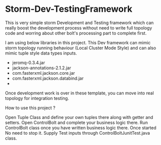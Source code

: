 # Storm-Dev-TestingFramework

This is very simple storm Development and Testing framework which can really boost the development process without need to write full topology code and worring about other bolt's processing part to complete first.

I am using below libraries in this project. This Dev framework can mimic storm topology running behaviour (Local Cluster Mode Style) and can also mimic tuple style data types inputs.

 - jeromq-0.3.4.jar
 - jackson-annotations-2.1.2.jar
 - com.fasterxml.jackson.core.jar
 - com.fasterxml.jackson.databind.jar
 - 
 
Once development work is over in these template, you can move into real topology for integration testing.

How to use this project ?

Open Tuple Class and define your own tuples  there along with getter and setters.
Open ControlBolt and complete your business logic there.
Run ControlBolt class once you have written business logic there. Once started No need to stop it.
Supply Test inputs through ControlBoltJunitTest.java class.
